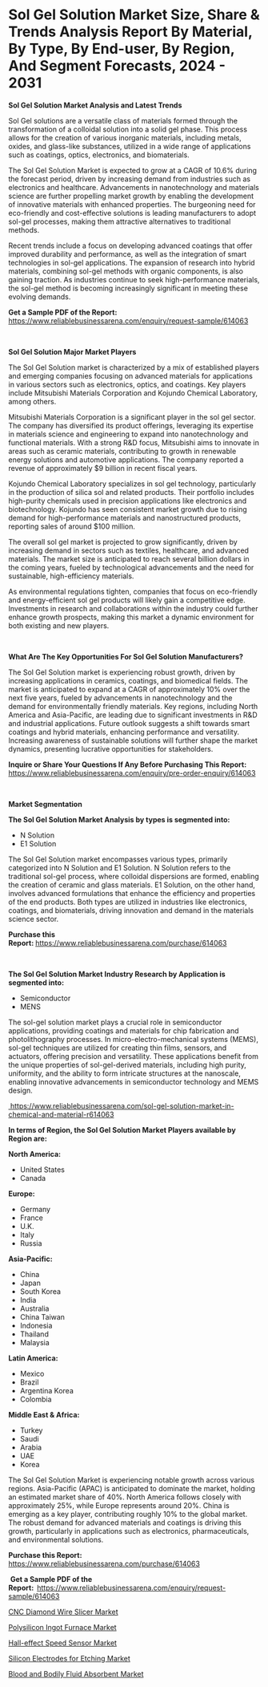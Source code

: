 <p><h1>Sol Gel Solution Market Size, Share & Trends Analysis Report By Material, By Type, By End-user, By Region, And Segment Forecasts, 2024 - 2031</h1></p><p><strong>Sol Gel Solution Market Analysis and Latest Trends</strong></p>
<p><p>Sol Gel solutions are a versatile class of materials formed through the transformation of a colloidal solution into a solid gel phase. This process allows for the creation of various inorganic materials, including metals, oxides, and glass-like substances, utilized in a wide range of applications such as coatings, optics, electronics, and biomaterials.</p><p>The Sol Gel Solution Market is expected to grow at a CAGR of 10.6% during the forecast period, driven by increasing demand from industries such as electronics and healthcare. Advancements in nanotechnology and materials science are further propelling market growth by enabling the development of innovative materials with enhanced properties. The burgeoning need for eco-friendly and cost-effective solutions is leading manufacturers to adopt sol-gel processes, making them attractive alternatives to traditional methods.</p><p>Recent trends include a focus on developing advanced coatings that offer improved durability and performance, as well as the integration of smart technologies in sol-gel applications. The expansion of research into hybrid materials, combining sol-gel methods with organic components, is also gaining traction. As industries continue to seek high-performance materials, the sol-gel method is becoming increasingly significant in meeting these evolving demands.</p></p>
<p><strong>Get a Sample PDF of the Report:&nbsp;</strong> <a href="https://www.reliablebusinessarena.com/enquiry/request-sample/614063?utm_campaign=1556&utm_medium=2&utm_source=Github&utm_content=ia&utm_term=12102024&utm_id=sol-gel-solution">https://www.reliablebusinessarena.com/enquiry/request-sample/614063</a></p>
<p>&nbsp;</p>
<p><strong>Sol Gel Solution Major Market Players</strong></p>
<p><p>The Sol Gel Solution market is characterized by a mix of established players and emerging companies focusing on advanced materials for applications in various sectors such as electronics, optics, and coatings. Key players include Mitsubishi Materials Corporation and Kojundo Chemical Laboratory, among others.</p><p>Mitsubishi Materials Corporation is a significant player in the sol gel sector. The company has diversified its product offerings, leveraging its expertise in materials science and engineering to expand into nanotechnology and functional materials. With a strong R&D focus, Mitsubishi aims to innovate in areas such as ceramic materials, contributing to growth in renewable energy solutions and automotive applications. The company reported a revenue of approximately $9 billion in recent fiscal years. </p><p>Kojundo Chemical Laboratory specializes in sol gel technology, particularly in the production of silica sol and related products. Their portfolio includes high-purity chemicals used in precision applications like electronics and biotechnology. Kojundo has seen consistent market growth due to rising demand for high-performance materials and nanostructured products, reporting sales of around $100 million. </p><p>The overall sol gel market is projected to grow significantly, driven by increasing demand in sectors such as textiles, healthcare, and advanced materials. The market size is anticipated to reach several billion dollars in the coming years, fueled by technological advancements and the need for sustainable, high-efficiency materials.</p><p>As environmental regulations tighten, companies that focus on eco-friendly and energy-efficient sol gel products will likely gain a competitive edge. Investments in research and collaborations within the industry could further enhance growth prospects, making this market a dynamic environment for both existing and new players.</p></p>
<p>&nbsp;</p>
<p><strong>What Are The Key Opportunities For Sol Gel Solution Manufacturers?</strong></p>
<p><p>The Sol Gel Solution market is experiencing robust growth, driven by increasing applications in ceramics, coatings, and biomedical fields. The market is anticipated to expand at a CAGR of approximately 10% over the next five years, fueled by advancements in nanotechnology and the demand for environmentally friendly materials. Key regions, including North America and Asia-Pacific, are leading due to significant investments in R&D and industrial applications. Future outlook suggests a shift towards smart coatings and hybrid materials, enhancing performance and versatility. Increasing awareness of sustainable solutions will further shape the market dynamics, presenting lucrative opportunities for stakeholders.</p></p>
<p><strong>Inquire or Share Your Questions If Any Before Purchasing This Report:</strong> <a href="https://www.reliablebusinessarena.com/enquiry/pre-order-enquiry/614063?utm_campaign=1556&utm_medium=2&utm_source=Github&utm_content=ia&utm_term=12102024&utm_id=sol-gel-solution">https://www.reliablebusinessarena.com/enquiry/pre-order-enquiry/614063</a></p>
<p>&nbsp;</p>
<p><strong>Market Segmentation</strong></p>
<p><strong>The Sol Gel Solution Market Analysis by types is segmented into:</strong></p>
<p><ul><li>N Solution</li><li>E1 Solution</li></ul></p>
<p><p>The Sol Gel Solution market encompasses various types, primarily categorized into N Solution and E1 Solution. N Solution refers to the traditional sol-gel process, where colloidal dispersions are formed, enabling the creation of ceramic and glass materials. E1 Solution, on the other hand, involves advanced formulations that enhance the efficiency and properties of the end products. Both types are utilized in industries like electronics, coatings, and biomaterials, driving innovation and demand in the materials science sector.</p></p>
<p><strong>Purchase this Report:&nbsp;</strong><a href="https://www.reliablebusinessarena.com/purchase/614063?utm_campaign=1556&utm_medium=2&utm_source=Github&utm_content=ia&utm_term=12102024&utm_id=sol-gel-solution">https://www.reliablebusinessarena.com/purchase/614063</a></p>
<p>&nbsp;</p>
<p><strong>The Sol Gel Solution Market Industry Research by Application is segmented into:</strong></p>
<p><ul><li>Semiconductor</li><li>MENS</li></ul></p>
<p><p>The sol-gel solution market plays a crucial role in semiconductor applications, providing coatings and materials for chip fabrication and photolithography processes. In micro-electro-mechanical systems (MEMS), sol-gel techniques are utilized for creating thin films, sensors, and actuators, offering precision and versatility. These applications benefit from the unique properties of sol-gel-derived materials, including high purity, uniformity, and the ability to form intricate structures at the nanoscale, enabling innovative advancements in semiconductor technology and MEMS design.</p></p>
<p><a href="https://www.reliablebusinessarena.com/sol-gel-solution-market-in-chemical-and-material-r614063?utm_campaign=1556&utm_medium=2&utm_source=Github&utm_content=ia&utm_term=12102024&utm_id=sol-gel-solution">&nbsp;https://www.reliablebusinessarena.com/sol-gel-solution-market-in-chemical-and-material-r614063</a></p>
<p><strong>In terms of Region, the Sol Gel Solution Market Players available by Region are:</strong></p>
<p>
    <p> <strong> North America: </strong>
        <ul>
            <li>United States</li>
            <li>Canada</li>
        </ul>
        </p> 
    <p> <strong> Europe: </strong>
        <ul>
            <li>Germany</li>
            <li>France</li>
            <li>U.K.</li>
            <li>Italy</li>
            <li>Russia</li>
        </ul>
        </p> 
    <p> <strong> Asia-Pacific: </strong>
        <ul>
            <li>China</li>
            <li>Japan</li>
            <li>South Korea</li>
            <li>India</li>
            <li>Australia</li>
            <li>China Taiwan</li>
            <li>Indonesia</li>
            <li>Thailand</li>
            <li>Malaysia</li>
        </ul>
        </p> 
    <p> <strong> Latin America: </strong>
        <ul>
            <li>Mexico</li>
            <li>Brazil</li>
            <li>Argentina Korea</li>
            <li>Colombia</li>
        </ul>
        </p> 
    <p> <strong> Middle East & Africa: </strong>
        <ul>
            <li>Turkey</li>
            <li>Saudi</li>
            <li>Arabia</li>
            <li>UAE</li>
            <li>Korea</li>
        </ul>
    </p>
    </p>
<p><p>The Sol Gel Solution Market is experiencing notable growth across various regions. Asia-Pacific (APAC) is anticipated to dominate the market, holding an estimated market share of 40%. North America follows closely with approximately 25%, while Europe represents around 20%. China is emerging as a key player, contributing roughly 10% to the global market. The robust demand for advanced materials and coatings is driving this growth, particularly in applications such as electronics, pharmaceuticals, and environmental solutions.</p></p>
<p><strong>Purchase this Report: </strong><a href="https://www.reliablebusinessarena.com/purchase/614063?utm_campaign=1556&utm_medium=2&utm_source=Github&utm_content=ia&utm_term=12102024&utm_id=sol-gel-solution">https://www.reliablebusinessarena.com/purchase/614063</a></p>
<p>&nbsp;<strong>Get a Sample PDF of the Report:&nbsp;&nbsp;</strong><a href="https://www.reliablebusinessarena.com/enquiry/request-sample/614063?utm_campaign=1556&utm_medium=2&utm_source=Github&utm_content=ia&utm_term=12102024&utm_id=sol-gel-solution">https://www.reliablebusinessarena.com/enquiry/request-sample/614063</a></p>
<p><strong></strong></p>
<p><p><a href="https://www.linkedin.com/pulse/cnc-diamond-wire-slicer-market-innovations-trends-comprehensive-duqdf?utm_campaign=1556&utm_medium=2&utm_source=Github&utm_content=ia&utm_term=12102024&utm_id=sol-gel-solution">CNC Diamond Wire Slicer Market</a></p><p><a href="https://www.linkedin.com/pulse/polysilicon-ingot-furnace-market-size-type-below-g6g7g8-product-dlrgf?utm_campaign=1556&utm_medium=2&utm_source=Github&utm_content=ia&utm_term=12102024&utm_id=sol-gel-solution">Polysilicon Ingot Furnace Market</a></p><p><a href="https://github.com/florjvdva/Market-Research-Report-List-1/blob/main/hall-effect-speed-sensor-market.md?utm_campaign=1556&utm_medium=2&utm_source=Github&utm_content=ia&utm_term=12102024&utm_id=sol-gel-solution">Hall-effect Speed Sensor Market</a></p><p><a href="https://www.linkedin.com/pulse/pioneering-growth-analyzing-global-silicon-electrodes-n0wnc?utm_campaign=1556&utm_medium=2&utm_source=Github&utm_content=ia&utm_term=12102024&utm_id=sol-gel-solution">Silicon Electrodes for Etching Market</a></p><p><a href="https://github.com/kiara3n0pau/Market-Research-Report-List-1/blob/main/blood-and-bodily-fluid-absorbent-market.md?utm_campaign=1556&utm_medium=2&utm_source=Github&utm_content=ia&utm_term=12102024&utm_id=sol-gel-solution">Blood and Bodily Fluid Absorbent Market</a></p></p>